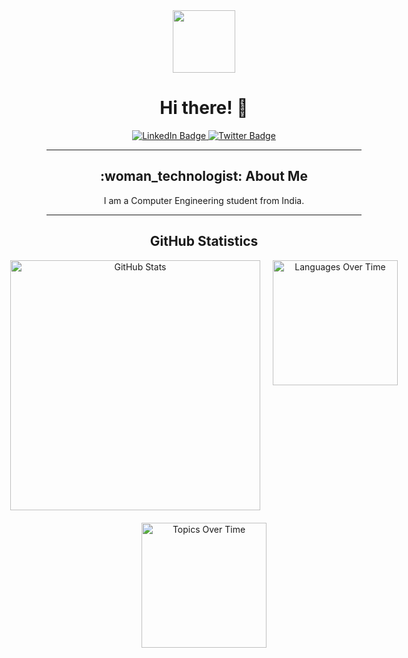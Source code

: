 <div align="center">
  <img src="https://media.giphy.com/media/M9gbBd9nbDrOTu1Mqx/giphy.gif" width="100"/>
  <h1>Hi there! 👋</h1>
</div>

<div align="center">
  <a href="http://www.linkedin.com/in/isha-bule-23a51820b">
    <img src="https://img.shields.io/badge/LinkedIn-blue?style=for-the-badge&logo=linkedin&logoColor=white" alt="LinkedIn Badge"/>
  </a>
  <a href="https://twitter.com/BuleIsha?t=6yVoEI64la2S8_qlZa2mSg&s=08">
    <img src="https://img.shields.io/badge/Twitter-green?style=for-the-badge&logo=twitter&logoColor=white" alt="Twitter Badge"/>
  </a>
</div>

<hr>

<div align="center">
  <h2>:woman_technologist: About Me</h2>
  <p>I am a Computer Engineering student from India.</p>
</div>

<hr>

<div align="center">
  <h2>GitHub Statistics</h2>
  <div style="display: flex; justify-content: center;">
    <div style="margin: 0 10px;">
      <a href="https://stats.quine.sh/isha-73/github?theme=dark">
        <img src="https://stats.quine.sh/isha-73/github?theme=dark" alt="GitHub Stats" width="400" />
      </a>
    </div>
    <div style="margin: 0 10px;">
      <a href="https://stats.quine.sh/isha-73/languages-over-time?theme=dark">
        <img src="https://stats.quine.sh/isha-73/languages-over-time?theme=dark" alt="Languages Over Time" width="200" />
      </a>
    </div>
  </div>
  <div align="center" style="margin-top: 20px;">
    <a href="https://stats.quine.sh/isha-73/topics-over-time?theme=dark">
      <img src="https://stats.quine.sh/isha-73/topics-over-time?theme=dark" alt="Topics Over Time" width="200" />
    </a>
  </div>
</div>
